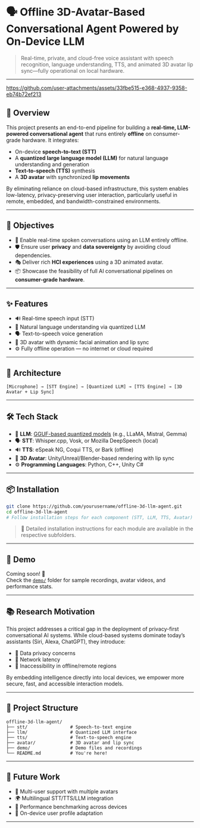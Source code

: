 # 🗣️ Offline 3D-Avatar-Based Conversational Agent Powered by On-Device LLM

> Real-time, private, and cloud-free voice assistant with speech recognition, language understanding, TTS, and animated 3D avatar lip sync—fully operational on local hardware.

---

https://github.com/user-attachments/assets/33fbe515-e368-4937-9358-eb74b72ef213

## 🚀 Overview

This project presents an end-to-end pipeline for building a **real-time, LLM-powered conversational agent** that runs entirely **offline** on consumer-grade hardware. It integrates:

- On-device **speech-to-text (STT)**
- A **quantized large language model (LLM)** for natural language understanding and generation
- **Text-to-speech (TTS)** synthesis
- A **3D avatar** with synchronized **lip movements**

By eliminating reliance on cloud-based infrastructure, this system enables low-latency, privacy-preserving user interaction, particularly useful in remote, embedded, and bandwidth-constrained environments.

---

## 🎯 Objectives

- 💬 Enable real-time spoken conversations using an LLM entirely offline.
- 🛡️ Ensure user **privacy** and **data sovereignty** by avoiding cloud dependencies.
- 🎭 Deliver rich **HCI experiences** using a 3D animated avatar.
- 📦 Showcase the feasibility of full AI conversational pipelines on **consumer-grade hardware**.

---

## ✨ Features

- 🔊 Real-time speech input (STT)
- 🧠 Natural language understanding via quantized LLM
- 🗣️ Text-to-speech voice generation
- 🧍 3D avatar with dynamic facial animation and lip sync
- ⚙️ Fully offline operation — no internet or cloud required

---

## 🧩 Architecture

```
[Microphone] → [STT Engine] → [Quantized LLM] → [TTS Engine] → [3D Avatar + Lip Sync]
```

---

## 🛠️ Tech Stack

- 🧠 **LLM**: [GGUF-based quantized models](https://github.com/ggerganov/llama.cpp) (e.g., LLaMA, Mistral, Gemma)
- 🗣️ **STT**: Whisper.cpp, Vosk, or Mozilla DeepSpeech (local)
- 🔊 **TTS**: eSpeak NG, Coqui TTS, or Bark (offline)
- 👤 **3D Avatar**: Unity/Unreal/Blender-based rendering with lip sync
- ⚙️ **Programming Languages**: Python, C++, Unity C#

---

## 📦 Installation

```bash
git clone https://github.com/yourusername/offline-3d-llm-agent.git
cd offline-3d-llm-agent
# Follow installation steps for each component (STT, LLM, TTS, Avatar)
```

> 📌 Detailed installation instructions for each module are available in the respective subfolders.

---

## 🧪 Demo

Coming soon! 👀  
Check the [`demo/`](./demo) folder for sample recordings, avatar videos, and performance stats.

---

## 📚 Research Motivation

This project addresses a critical gap in the deployment of privacy-first conversational AI systems. While cloud-based systems dominate today’s assistants (Siri, Alexa, ChatGPT), they introduce:

- 🚫 Data privacy concerns  
- 🐌 Network latency  
- 📡 Inaccessibility in offline/remote regions  

By embedding intelligence directly into local devices, we empower more secure, fast, and accessible interaction models.

---

## 📁 Project Structure

```
offline-3d-llm-agent/
├── stt/                # Speech-to-text engine
├── llm/                # Quantized LLM interface
├── tts/                # Text-to-speech engine
├── avatar/             # 3D avatar and lip sync
├── demo/               # Demo files and recordings
└── README.md           # You're here!
```

---

## 🧠 Future Work

- 👥 Multi-user support with multiple avatars
- 🌍 Multilingual STT/TTS/LLM integration
- 🧪 Performance benchmarking across devices
- 🔐 On-device user profile adaptation

---

